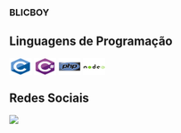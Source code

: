 ### BLICBOY

## Linguagens de Programação
<img align="center" alt="BB-C" height="30" width="40" src="https://raw.githubusercontent.com/devicons/devicon/master/icons/c/c-original.svg"> <img align="center" alt="BB-C" height="30" width="40" src="https://raw.githubusercontent.com/devicons/devicon/master/icons/csharp/csharp-original.svg"> <img align="center" alt="BB-C" height="30" width="40" src="https://raw.githubusercontent.com/devicons/devicon/master/icons/php/php-original.svg"> <img align="center" alt="BB-C" height="30" width="40" src="https://raw.githubusercontent.com/devicons/devicon/master/icons/nodejs/nodejs-original-wordmark.svg">

## Redes Sociais

<a href="https://www.instagram.com/blicboy_/" target="_blank"><img src="https://img.shields.io/badge/Instagram-E4405F?style=for-the-badge&logo=instagram&logoColor=white" target="_blank"></a>
